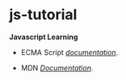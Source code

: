# js-tutorial
**Javascript Learning**
- ECMA Script [_documentation_](https://tc39.es/).
* MDN [_Documentation_](https://developer.mozilla.org/en-US/docs/Web/javascript).
